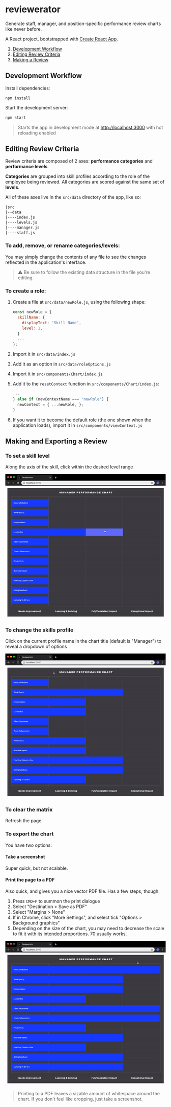 # reviewerator

Generate staff, manager, and position-specific performance review charts like never before.

A React project, bootstrapped with [Create React App](https://github.com/facebook/create-react-app).

1. [Development Workflow](#development-workflow)
1. [Editing Review Criteria](#editing-review-criteria)
1. [Making a Review](#making-and-exporting-a-review)

## Development Workflow

Install dependencies:

```
npm install
```

Start the development server:

```sh
npm start
```

> Starts the app in development mode at [http://localhost:3000](http://localhost:3000) with hot reloading enabled

## Editing Review Criteria

Review criteria are composed of 2 axes: **performance categories** and **performance levels**.

**Categories** are grouped into skill profiles according to the role of the employee being reviewed. All categories are scored against the same set of **levels**.

All of these axes live in the `src/data` directory of the app, like so:

```
|src
|--data
|----index.js
|----levels.js
|----manager.js
|----staff.js
```

### To add, remove, or rename categories/levels:

You may simply change the contents of any file to see the changes reflected in the application's interface.

> :warning: Be sure to follow the existing data structure in the file you're editing.

### To create a role:

1. Create a file at `src/data/newRole.js`, using the following shape:

   ```js
   const newRole = {
     skillName: {
       displayText: 'Skill Name',
       level: 1,
     }
     ...
   };
   ```

1. Import it in `src/data/index.js`
1. Add it as an option in `src/data/roleOptions.js`
1. Import it in `src/components/Chart/index.js`
1. Add it to the `resetContext` function in `src/components/Chart/index.js`:
   ```js
   ...
   } else if (newContextName === 'newRole') {
     newContext = { ...newRole, };
   }
   ```
1. If you want it to become the default role (the one shown when the application loads), import it in `src/components/viewContext.js`

## Making and Exporting a Review

### To set a skill level

Along the axis of the skill, click within the desired level range

![Setting A Skill Level](/public/tutorial/set-a-skill-level.gif 'Setting a Skill Level')

### To change the skills profile

Click on the current profile name in the chart title (default is "Manager") to reveal a dropdown of options

![Change the Skills Profile](/public/tutorial/change-skills-profile.gif 'Change the Skills Profile')

### To clear the matrix

Refresh the page

### To export the chart

You have two options:

#### Take a screenshot

Super quick, but not scalable.

#### Print the page to a PDF

Also quick, and gives you a nice vector PDF file. Has a few steps, though:

1. Press `CMD+P` to summon the print dialogue
1. Select "Destination > Save as PDF"
1. Select "Margins > None"
1. If in Chrome, click "More Settings", and select tick "Options > Background graphics"
1. Depending on the size of the chart, you may need to decrease the scale to fit it with its intended proportions. 70 usually works.

![Printing the Chart](/public/tutorial/printing.gif 'Printing the Chart')

> Printing to a PDF leaves a sizable amount of whitespace around the chart. If you don't feel like cropping, just take a screenshot.
